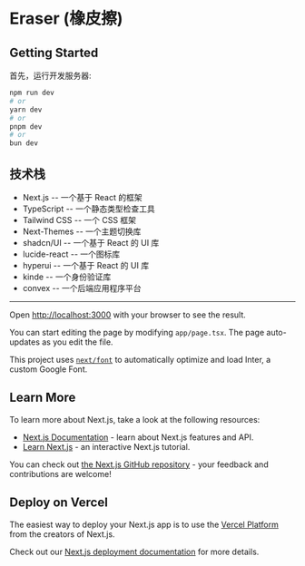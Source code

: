 # Eraser (橡皮擦)

## Getting Started

首先，运行开发服务器:

```bash
npm run dev
# or
yarn dev
# or
pnpm dev
# or
bun dev
```

## 技术栈

- Next.js -- 一个基于 React 的框架
- TypeScript -- 一个静态类型检查工具
- Tailwind CSS -- 一个 CSS 框架
- Next-Themes -- 一个主题切换库
- shadcn/UI -- 一个基于 React 的 UI 库
- lucide-react -- 一个图标库
- hyperui -- 一个基于 React 的 UI 库
- kinde -- 一个身份验证库
- convex -- 一个后端应用程序平台

---

Open [http://localhost:3000](http://localhost:3000) with your browser to see the result.

You can start editing the page by modifying `app/page.tsx`. The page auto-updates as you edit the file.

This project uses [`next/font`](https://nextjs.org/docs/basic-features/font-optimization) to automatically optimize and load Inter, a custom Google Font.

## Learn More

To learn more about Next.js, take a look at the following resources:

- [Next.js Documentation](https://nextjs.org/docs) - learn about Next.js features and API.
- [Learn Next.js](https://nextjs.org/learn) - an interactive Next.js tutorial.

You can check out [the Next.js GitHub repository](https://github.com/vercel/next.js/) - your feedback and contributions are welcome!

## Deploy on Vercel

The easiest way to deploy your Next.js app is to use the [Vercel Platform](https://vercel.com/new?utm_medium=default-template&filter=next.js&utm_source=create-next-app&utm_campaign=create-next-app-readme) from the creators of Next.js.

Check out our [Next.js deployment documentation](https://nextjs.org/docs/deployment) for more details.
